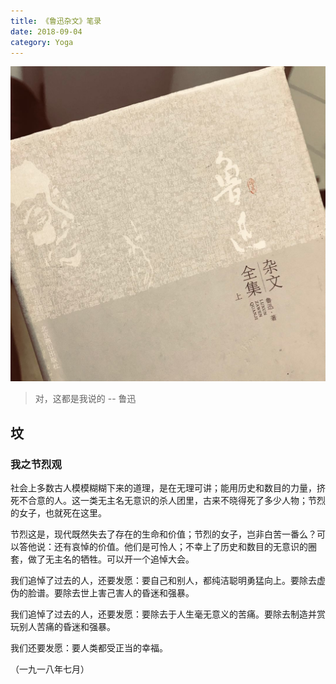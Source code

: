 ```yaml
---
title: 《鲁迅杂文》笔录
date: 2018-09-04
category: Yoga
---
```


![luxun_book](./images/book.jpg)

> 对，这都是我说的 -- 鲁迅



## 坟

### 我之节烈观

社会上多数古人模模糊糊下来的道理，是在无理可讲；能用历史和数目的力量，挤死不合意的人。这一类无主名无意识的杀人团里，古来不晓得死了多少人物；节烈的女子，也就死在这里。

节烈这是，现代既然失去了存在的生命和价值；节烈的女子，岂非白苦一番么？可以答他说：还有哀悼的价值。他们是可怜人；不幸上了历史和数目的无意识的圈套，做了无主名的牺牲。可以开一个追悼大会。

我们追悼了过去的人，还要发愿：要自己和别人，都纯洁聪明勇猛向上。要除去虚伪的脸谱。要除去世上害己害人的昏迷和强暴。

我们追悼了过去的人，还要发愿：要除去于人生毫无意义的苦痛。要除去制造并赏玩别人苦痛的昏迷和强暴。

我们还要发愿：要人类都受正当的幸福。

（一九一八年七月）
